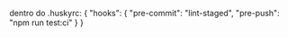 dentro do .huskyrc:
{
  "hooks": {
    "pre-commit": "lint-staged",
    "pre-push": "npm run test:ci"
  }
}
